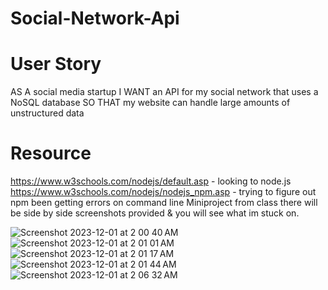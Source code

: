 # Social-Network-Api

# User Story

AS A social media startup
I WANT an API for my social network that uses a NoSQL database
SO THAT my website can handle large amounts of unstructured data

# Resource

https://www.w3schools.com/nodejs/default.asp - looking to node.js
https://www.w3schools.com/nodejs/nodejs_npm.asp - trying to figure out npm been getting errors on command line
Miniproject from class there will be side by side screenshots provided & you will see what im stuck on.


![Screenshot 2023-12-01 at 2 00 40 AM](https://github.com/Glidingdiplomat/Social-Network-Api/assets/134241357/98bcebe6-f5de-4308-addf-14d0f53608f9)
![Screenshot 2023-12-01 at 2 01 01 AM](https://github.com/Glidingdiplomat/Social-Network-Api/assets/134241357/b69e3ff5-538a-4980-8c78-0ed9ed192ea7)
![Screenshot 2023-12-01 at 2 01 17 AM](https://github.com/Glidingdiplomat/Social-Network-Api/assets/134241357/0ac27734-1d16-4364-97de-7464162e1f61)
![Screenshot 2023-12-01 at 2 01 44 AM](https://github.com/Glidingdiplomat/Social-Network-Api/assets/134241357/0d6ce85b-f52b-4408-88ac-38616ffffd80)
![Screenshot 2023-12-01 at 2 06 32 AM](https://github.com/Glidingdiplomat/Social-Network-Api/assets/134241357/6ffbad00-d362-4c50-a686-0ff5c912fcb1)
